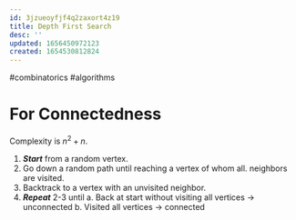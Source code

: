 ```yaml
---
id: 3jzueoyfjf4q2zaxort4z19
title: Depth First Search
desc: ''
updated: 1656450972123
created: 1654530812824
---
```

#combinatorics #algorithms
# For Connectedness
Complexity is $n^2 + n$.
1. ***Start*** from a random vertex.
2. Go down a random path until reaching a vertex of whom all. neighbors are visited.
3. Backtrack to a vertex with an unvisited neighbor.
4. ***Repeat*** 2-3 until
	a. Back at start without visiting all vertices $\rightarrow$ unconnected
	b. Visited all vertices $\rightarrow$ connected
